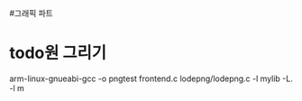 #그래픽 파트

# todo원 그리기


arm-linux-gnueabi-gcc -o pngtest frontend.c lodepng/lodepng.c -l mylib -L. -l m